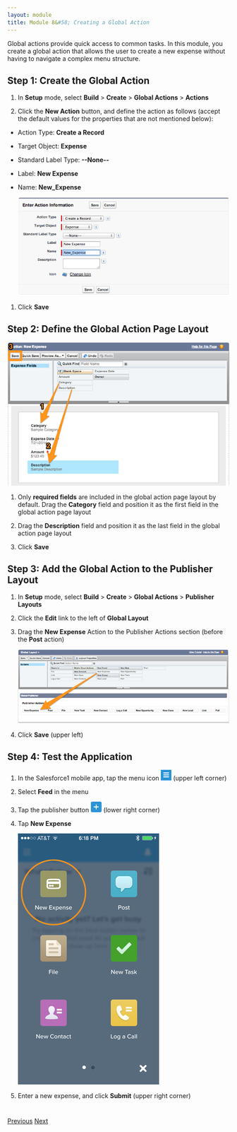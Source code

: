 ```yaml
---
layout: module
title: Module 8&#58; Creating a Global Action
---
```

Global actions provide quick access to common tasks. In this module, you create a global action that allows the user 
to create a new expense without having to navigate a complex menu structure.

## Step 1: Create the Global Action

1. In **Setup** mode, select **Build** > **Create** > **Global Actions** > **Actions**

1. Click the **New Action** button, and define the action as follows (accept the default values for the properties that 
are not mentioned below):
  - Action Type: **Create a Record**
  - Target Object: **Expense**
  - Standard Label Type: **--None--**
  - Label: **New Expense**
  - Name: **New_Expense**

    ![](images/global_action.png)

1. Click **Save**

## Step 2: Define the Global Action Page Layout

![](images/global_action_layout.png)

1. Only **required fields** are included in the global action page layout by default. Drag the **Category** field and position it as the first field in the global action page layout

1. Drag the **Description** field and position it as the last field in the global action page layout

1. Click **Save**



## Step 3: Add the Global Action to the Publisher Layout

1. In **Setup** mode, select **Build** > **Create** > **Global Actions** > **Publisher Layouts**

1. Click the **Edit** link to the left of **Global Layout**

1. Drag the **New Expense** Action 
to the Publisher Actions section (before the **Post** action)

    ![](images/global_publisher_layout.png)

1. Click **Save** (upper left) 


## Step 4: Test the Application

1. In the Salesforce1 mobile app, tap the menu icon ![](images/hamburger.png) (upper left corner)

1. Select **Feed** in the menu

1. Tap the publisher button ![](images/publisher_button.png) (lower right corner)

1. Tap **New Expense**

    ![](images/s1_global_action.png)

1. Enter a new expense, and click **Submit** (upper right corner)  


<div class="row" style="margin-top:40px;">
<div class="col-sm-12">
<a href="create-compact-layout.html" class="btn btn-default"><i class="glyphicon glyphicon-chevron-left"></i> Previous</a>
<a href="related-objects.html" class="btn btn-default pull-right">Next <i class="glyphicon glyphicon-chevron-right"></i></a>
</div>
</div>
